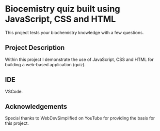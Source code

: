 # Biocemistry quiz built using JavaScript, CSS and HTML 
This project tests your biochemistry knowledge with a few questions.

## Project Description
Within this project I demonstrate the use of JavaScript, CSS and HTML for building a web-based application (quiz). 

## IDE
VSCode. 

## Acknowledgements 
Special thanks to WebDevSimplified on YouTube for providing the basis for this project. 